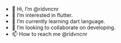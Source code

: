 - 👋 Hi, I’m @ridvncnr
- 👀 I’m interested in flutter.
- 🌱 I’m currently learning dart language.
- 💞️ I’m looking to collaborate on developing.
- 📫 How to reach me @ridvncnr

<!---
ridvncnr/ridvncnr is a ✨ special ✨ repository because its `README.md` (this file) appears on your GitHub profile.
You can click the Preview link to take a look at your changes.
--->
